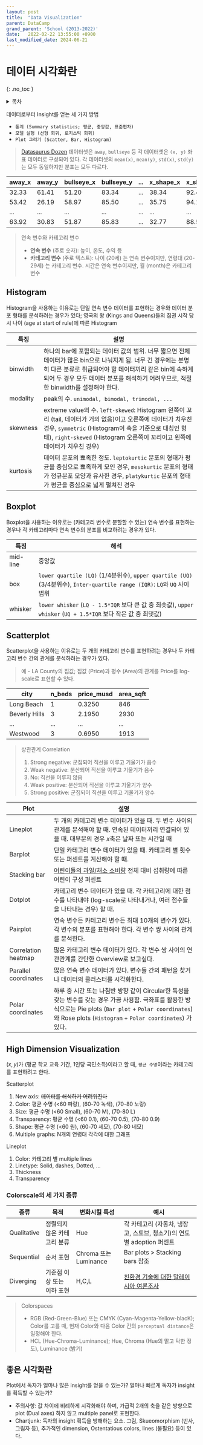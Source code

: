 ```yaml
---
layout: post
title:  "Data Visualization"
parent: DataCamp
grand_parent: 'School (2013-2022)'
date:   2022-02-22 13:55:00 +0900
last_modified_date: 2024-06-21
---
```

# 데이터 시각화란
{: .no_toc }

<details markdown="block">
  <summary>
    목차
  </summary>
  {: .text-delta }
1. TOC
{:toc}
</details>

데이터로부터 Insight를 얻는 세 가지 방법
- `통계 (Summary statistics; 평균, 중앙값, 표준편차)`
- `모델 실행 (선형 회귀, 로지스틱 회귀)`
- `Plot 그리기 (Scatter, Bar, Histogram)`

> [Datasaurus Dozen](https://www.autodeskresearch.com/publications/samestats) 데이터셋은 `away`, `bullseye` 등 각 데이터셋은 `(x, y)` 좌표 데이터로 구성되어 있다. 각 데이터셋의 `mean(x)`, `mean(y)`, `std(x)`, `std(y)`는 모두 동일하지만 분포는 모두 다르다.

|away_x|away_y|bullseye_x|bullseye_y|...|x_shape_x|x_shape_y|
|---|---|---|---|---|---|---|
|32.33|61.41|51.20|83.34|...|38.34|92.47|
|53.42|26.19|58.97|85.50|...|35.75|94.12|
|...|...|...|...|...|...|...|
|63.92|30.83|51.87|85.83|...|32.77|88.52|

> 연속 변수와 카테고리 변수
> - **연속 변수** (주로 숫자): 높이, 온도, 수익 등
> - **카테고리 변수** (주로 텍스트): 나이 (20세) 는 연속 변수이지만, 연령대 (20-29세) 는 카테고리 변수. 시간은 연속 변수이지만, 월 (month)은 카테고리 변수

## Histogram

Histogram을 사용하는 이유로는 단일 연속 변수 데이터를 표현하는 경우와 데이터 분포 형태를 분석하려는 경우가 있다; 영국의 왕 (Kings and Queens)들의 집권 시작 당시 나이 (age at start of rule)에 따른 Histogram

|특징|설명|
|---|---|
|binwidth|하나의 bar에 포함되는 데이터 값의 범위. 너무 짧으면 전체 데이터가 많은 bin으로 나눠지게 됨. 너무 긴 경우에는 분명히 다른 분류로 취급되어야 할 데이터끼리 같은 bin에 속하게 되어 두 경우 모두 데이터 분포를 해석하기 어려우므로, 적절한 binwidth를 설정해야 한다.|
|modality|peak의 수. `unimodal, bimodal, trimodal, ...`|
|skewness|extreme value의 수. `left-skewed`: Histogram 왼쪽이 꼬리 (tail, 데이터가 거의 없음)이고 오른쪽에 데이터가 치우친 경우, `symmetric` (Histogram이 축을 기준으로 대칭인 형태), `right-skewed` (Histogram 오른쪽이 꼬리이고 왼쪽에 데이터가 치우친 경우)|
|kurtosis|데이터 분포의 뾰족한 정도. `leptokurtic` 분포의 형태가 평균을 중심으로 뾰족하게 모인 경우, `mesokurtic` 분포의 형태가 정규분포 모양과 유사한 경우, `platykurtic` 분포의 형태가 평균을 중심으로 넓게 펼쳐진 경우|

## Boxplot

Boxplot을 사용하는 이유로는 (카테고리 변수로 분할할 수 있는) 연속 변수를 표현하는 경우나 각 카테고리마다 연속 변수의 분포를 비교하려는 경우가 있다.

|특징|해석|
|---|---|
|mid-line|중앙값|
|box|`lower quartile (LQ)` (1/4분위수), `upper quartile (UQ)` (3/4분위수), `Inter-quartile range (IQR)`: `LQ`와 `UQ` 사이 범위|
|whisker|`lower whisker` (`LQ - 1.5*IQR` 보다 큰 값 중 최솟값), `upper whisker` (`UQ + 1.5*IQR` 보다 작은 값 중 최댓값)|

## Scatterplot

Scatterplot을 사용하는 이유로는 두 개의 카테고리 변수를 표현하려는 경우나 두 카테고리 변수 간의 관계를 분석하려는 경우가 있다.

> 예 - LA County의 집값; 집값 (Price)과 평수 (Area)의 관계를 Price를 log-scale로 표현할 수 있다.

|city|n_beds|price_musd|area_sqft|
|---|---|---|---|
|Long Beach|1|0.3250|846|
|Beverly Hills|3|2.1950|2930|
|...|...|...|...|
|Westwood|3|0.6950|1913|

> 상관관계 Correlation
> 1. Strong negative: 군집되어 직선을 이루고 기울기가 음수
> 2. Weak negative: 분산되어 직선을 이루고 기울기가 음수
> 3. No: 직선을 이루지 않음
> 4. Weak positive: 분산되어 직선을 이루고 기울기가 양수
> 5. Strong positive: 군집되어 직선을 이루고 기울기가 양수

|Plot|설명|
|---|---|
|Lineplot|두 개의 카테고리 변수 데이터가 있을 때. 두 변수 사이의 관계를 분석해야 할 때. 연속된 데이터끼리 연결되어 있을 때. 대부분의 경우 $x$축은 날짜 또는 시간일 때|
|Barplot|단일 카테고리 변수 데이터가 있을 때. 카테고리 별 횟수 또는 퍼센트를 계산해야 할 때.|
|Stacking bar|[어린이들의 과일/채소 소비량](https://digital.nhs.uk/data-and-information/publications/statistical/health-survey-for-england/2018/health-survey-for-england-2018-data-tables) 전체 대비 섭취량에 따른 어린이 구성 퍼센트|
|Dotplot|카테고리 변수 데이터가 있을 때. 각 카테고리에 대한 점수를 나타내야 (log-scale로 나타내거나, 여러 점수들을 나타내는 경우) 할 때.|
|Pairplot|연속 변수든 카테고리 변수든 최대 10개의 변수가 있다. 각 변수의 분포를 표현해야 한다. 각 변수 쌍 사이의 관계를 분석한다.|
|Correlation heatmap|많은 카테고리 변수 데이터가 있다. 각 변수 쌍 사이의 연관관계를 간단한 Overview로 보고싶다.|
|Parallel coordinates|많은 연속 변수 데이터가 있다. 변수들 간의 패턴을 찾거나 데이터의 클러스터를 시각화한다.|
|Polar coordinates|하루 중 시간 또는 나침반 방향 같이 Circular한 특성을 갖는 변수를 갖는 경우 가끔 사용함. 극좌표를 활용한 방식으로는 Pie plots (`Bar plot` + `Polar coordinates`) 와 Rose plots (`Histogram` + `Polar coordinates`) 가 있다.|

## High Dimension Visualization

$(x, y)$가 (평균 학교 교육 기간, 1인당 국민소득)이라고 할 때, `평균 수명`이라는 카테고리를 표현하려고 한다.

Scatterplot
1. New axis: ~~데이터를 해석하기 어려워진다~~
2. Color: 평균 수명 (<60 파랑), (60-70 녹색), (70-80 노랑)
3. Size: 평균 수명 (<60 Small), (60-70 M), (70-80 L)
4. Transparency: 평균 수명 (<60 0.1), (60-70 0.5), (70-80 0.9)
5. Shape: 평균 수명 (<60 원), (60-70 세모), (70-80 네모)
6. Multiple graphs: N개의 연령대 각각에 대한 그래프

Lineplot
1. Color: 카테고리 별 multiple lines
2. Linetype: Solid, dashes, Dotted, ...
3. Thickness
4. Transparency

### Colorscale의 세 가지 종류

|종류|목적|변화시킬 특성|예시|
|---|---|---|---|
|Qualitative|정렬되지 않은 카테고리 분류|Hue|각 카테고리 (자동차, 냉장고, 스토브, 청소기)의 연도별 adoption 퍼센트|
|Sequential|순서 표현|Chroma 또는 Luminance|Bar plots > Stacking bars 참조|
|Diverging|기준점 이상 또는 이하 표현|H,C,L|[친환경 기술에 대한 말레이시아 여론조사](http://dx.doi.org/10.17632/wggvryfhsk.1)|

> Colorspaces
> - RGB (Red-Green-Blue) 또는 CMYK (Cyan-Magenta-Yellow-blacK); Color를 고를 때, 현재 Color와 다음 Color 간의 `perceptual distance`은 일정해야 한다.
> - HCL (Hue-Chroma-Luminance); Hue, Chroma (Hue의 맑고 탁한 정도), Luminance (밝기)

## 좋은 시각화란

Plot에서 독자가 얼마나 많은 insight를 얻을 수 있는가? 얼마나 빠르게 독자가 insight를 획득할 수 있는가?
- 주의사항: 값 차이에 비례하게 시각화해야 하며, 가급적 2개의 축을 같은 방향으로 plot (Dual axes) 하지 않고 multiple panel로 표현한다.
- Chartjunk: 독자의 insight 획득을 방해하는 요소. 그림, Skueomorphism (반사, 그림자 등), 추가적인 dimension, Ostentatious colors, lines (불필요) 등이 있다.